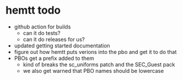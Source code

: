 # hemtt todo
- github action for builds
  - can it do tests?
  - can it do releases for us?
- updated getting started documentation
- figure out how hemtt puts verions into the pbo and get it to do that
- PBOs get a prefix added to them
  - kind of breaks the sc_uniforms patch and the SEC_Guest pack
  - we also get warned that PBO names should be lowercase
